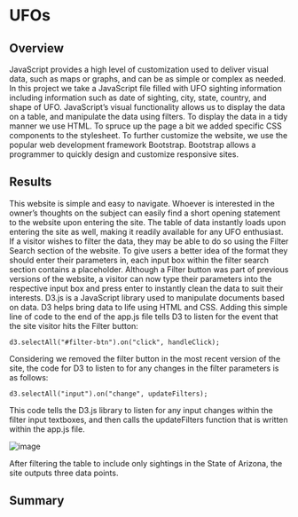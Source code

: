 # UFOs

## Overview
JavaScript provides a high level of customization used to deliver visual data, such as maps or graphs, and can be as simple or complex as needed. In this project we take a JavaScript file filled with UFO sighting information including information such as date of sighting, city, state, country, and shape of UFO. JavaScript’s visual functionality allows us to display the data on a table, and manipulate the data using filters. To display the data in a tidy manner we use HTML. To spruce up the page a bit we added specific CSS components to the stylesheet. To further customize the website, we use the popular web development framework Bootstrap. Bootstrap allows a programmer to quickly design and customize responsive sites.

## Results
This website is simple and easy to navigate. Whoever is interested in the owner’s thoughts on the subject can easily find a short opening statement to the website upon entering the site. The table of data instantly loads upon entering the site as well, making it readily available for any UFO enthusiast. If a visitor wishes to filter the data, they may be able to do so using the Filter Search section of the website. To give users a better idea of the format they should enter their parameters in, each input box within the filter search section contains a placeholder.
Although a Filter button was part of previous versions of the website, a visitor can now type their parameters into the respective input box and press enter to instantly clean the data to suit their interests. D3.js is a JavaScript library used to manipulate documents based on data. D3 helps bring data to life using HTML and CSS. Adding this simple line of code to the end of the app.js file tells D3 to listen for the event that the site visitor hits the Filter button:
```
d3.selectAll("#filter-btn").on("click", handleClick);
```
Considering we removed the filter button in the most recent version of the site, the code for D3 to listen to for any changes in the filter parameters is as follows:
```
d3.selectAll("input").on("change", updateFilters);
```

This code tells the D3.js library to listen for any input changes within the filter input textboxes, and then calls the updateFilters function that is written within the app.js file.

![image](https://user-images.githubusercontent.com/68082808/95022095-087e4300-0643-11eb-8adc-5e3776f68109.png)
 
After filtering the table to include only sightings in the State of Arizona, the site outputs three data points. 

## Summary
